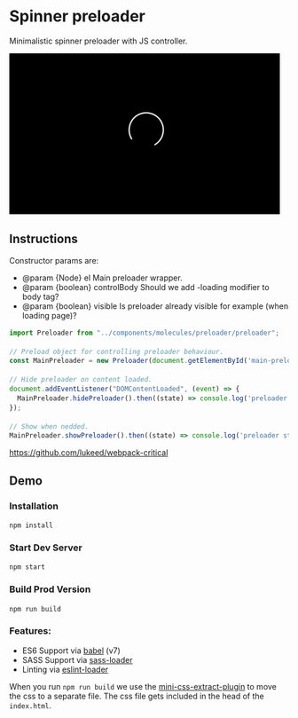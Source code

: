 # Spinner preloader

Minimalistic spinner preloader with JS controller.

![preview](preview.png "preview")

## Instructions

Constructor params are:

* @param {Node} el Main preloader wrapper.
* @param {boolean} controlBody Should we add -loading modifier to body tag?
* @param {boolean} visible Is preloader already visible for example (when loading page)?

```js
import Preloader from "../components/molecules/preloader/preloader";

// Preload object for controlling preloader behaviour.
const MainPreloader = new Preloader(document.getElementById('main-preloader'), true, true);

// Hide preloader on content loaded.
document.addEventListener("DOMContentLoaded", (event) => { 
  MainPreloader.hidePreloader().then((state) => console.log('preloader state', state));
}); 

// Show when nedded.
MainPreloader.showPreloader().then((state) => console.log('preloader state', state));
```

https://github.com/lukeed/webpack-critical

## Demo 

### Installation

```
npm install
```

### Start Dev Server

```
npm start
```

### Build Prod Version

```
npm run build
```

### Features:

* ES6 Support via [babel](https://babeljs.io/) (v7)
* SASS Support via [sass-loader](https://github.com/jtangelder/sass-loader)
* Linting via [eslint-loader](https://github.com/MoOx/eslint-loader)

When you run `npm run build` we use the [mini-css-extract-plugin](https://github.com/webpack-contrib/mini-css-extract-plugin) to move the css to a separate file. The css file gets included in the head of the `index.html`.
